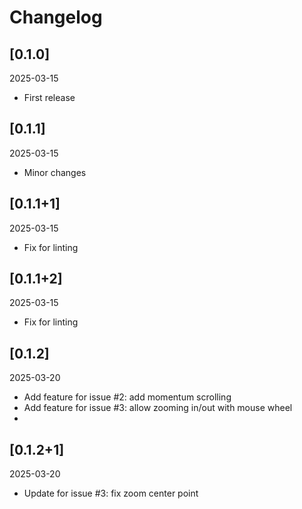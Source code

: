# Changelog

## [0.1.0]
2025-03-15
- First release

## [0.1.1] 
2025-03-15
- Minor changes

## [0.1.1+1]
2025-03-15 
- Fix for linting

## [0.1.1+2]
2025-03-15
- Fix for linting

## [0.1.2] 
2025-03-20 
- Add feature for issue #2: add momentum scrolling
- Add feature for issue #3: allow zooming in/out with mouse wheel
- 
## [0.1.2+1]
2025-03-20
- Update for issue #3: fix zoom center point
